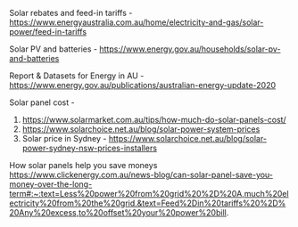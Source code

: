 Solar rebates and feed-in tariffs - https://www.energyaustralia.com.au/home/electricity-and-gas/solar-power/feed-in-tariffs

Solar PV and batteries - https://www.energy.gov.au/households/solar-pv-and-batteries

Report & Datasets for Energy in AU - https://www.energy.gov.au/publications/australian-energy-update-2020

Solar panel cost - 
1. https://www.solarmarket.com.au/tips/how-much-do-solar-panels-cost/
2. https://www.solarchoice.net.au/blog/solar-power-system-prices
3. Solar price in Sydney - https://www.solarchoice.net.au/blog/solar-power-sydney-nsw-prices-installers

How solar panels help you save moneys
https://www.clickenergy.com.au/news-blog/can-solar-panel-save-you-money-over-the-long-term#:~:text=Less%20power%20from%20grid%20%2D%20A,much%20electricity%20from%20the%20grid.&text=Feed%2Din%20tariffs%20%2D%20Any%20excess,to%20offset%20your%20power%20bill.